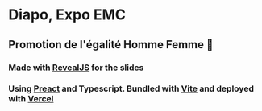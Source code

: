 # Diapo, Expo EMC

## **Promotion de l'égalité Homme Femme** 👫

### Made with [RevealJS](https://revealjs.com/) for the slides

### Using [Preact](https://preactjs.com/) and Typescript. Bundled with [Vite](https://vitejs.dev) and deployed with [Vercel](https://vercel.com)
